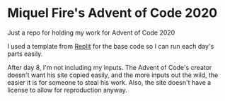 # Miquel Fire's Advent of Code 2020

Just a repo for holding my work for Advent of Code 2020

I used a template from [Replit](https://aoc-templates.util.repl.co/) for the base code so I can run each day's parts easily.

After day 8, I'm not including my inputs. The Advent of Code's creator doesn't want his site copied easily, and the more inputs out the wild, the easier it is for someone to steal his work. Also, the site doesn't have a license to allow for reproduction anyway.
